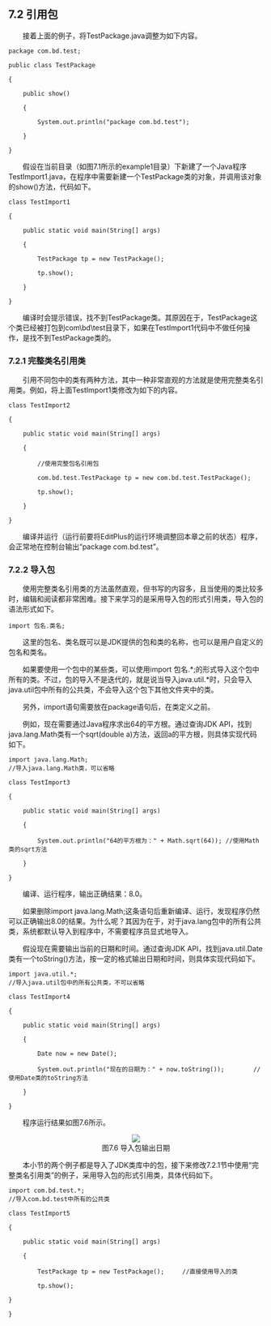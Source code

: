 ## 7.2  引用包

 

&emsp;&emsp;接着上面的例子，将TestPackage.java调整为如下内容。


```
package com.bd.test;

public class TestPackage

{

    public show() 

    {

        System.out.println("package com.bd.test");

    }

}
```


&emsp;&emsp;假设在当前目录（如图7.1所示的example1目录）下新建了一个Java程序TestImport1.java，在程序中需要新建一个TestPackage类的对象，并调用该对象的show()方法，代码如下。


```
class TestImport1 

{

    public static void main(String[] args) 

    {

        TestPackage tp = new TestPackage();

        tp.show();

    }

}
```


&emsp;&emsp;编译时会提示错误，找不到TestPackage类。其原因在于，TestPackage这个类已经被打包到com\bd\test目录下，如果在TestImport1代码中不做任何操作，是找不到TestPackage类的。

 

### 7.2.1  完整类名引用类  

&emsp;&emsp;引用不同包中的类有两种方法，其中一种非常直观的方法就是使用完整类名引用类。例如，将上面TestImport1类修改为如下的内容。


```
class TestImport2 

{

    public static void main(String[] args) 

    {

        //使用完整包名引用包

        com.bd.test.TestPackage tp = new com.bd.test.TestPackage();

        tp.show();

    }

}
```


&emsp;&emsp;编译并运行（运行前要将EditPlus的运行环境调整回本章之前的状态）程序，会正常地在控制台输出“package com.bd.test”。

### 7.2.2  导入包  

&emsp;&emsp;使用完整类名引用类的方法虽然直观，但书写的内容多，且当使用的类比较多时，编辑和阅读都非常困难。接下来学习的是采用导入包的形式引用类，导入包的语法形式如下。


```
import 包名.类名;
```


&emsp;&emsp;这里的包名、类名既可以是JDK提供的包和类的名称，也可以是用户自定义的包名和类名。

&emsp;&emsp;如果要使用一个包中的某些类，可以使用import 包名.*;的形式导入这个包中所有的类。不过，包的导入不是迭代的，就是说当导入java.util.*时，只会导入java.util包中所有的公共类，不会导入这个包下其他文件夹中的类。

&emsp;&emsp;另外，import语句需要放在package语句后，在类定义之前。

&emsp;&emsp;例如，现在需要通过Java程序求出64的平方根。通过查询JDK API，找到java.lang.Math类有一个sqrt(double a)方法，返回a的平方根，则具体实现代码如下。


```
import java.lang.Math;                                                                            //导入java.lang.Math类，可以省略

class TestImport3

{

    public static void main(String[] args) 

    {

        System.out.println("64的平方根为：" + Math.sqrt(64)); //使用Math类的sqrt方法

    }

}

```

&emsp;&emsp;编译、运行程序，输出正确结果：8.0。

&emsp;&emsp;如果删除import java.lang.Math;这条语句后重新编译、运行，发现程序仍然可以正确输出8.0的结果。为什么呢？其因为在于，对于java.lang包中的所有公共类，系统都默认导入到程序中，不需要程序员显式地导入。

&emsp;&emsp;假设现在需要输出当前的日期和时间。通过查询JDK API，找到java.util.Date类有一个toString()方法，按一定的格式输出日期和时间，则具体实现代码如下。


```
import java.util.*;                                                                          //导入java.util包中的所有公共类，不可以省略

class TestImport4

{

    public static void main(String[] args) 

    {

        Date now = new Date();

        System.out.println("现在的日期为：" + now.toString());        //使用Date类的toString方法

    }

}
```


&emsp;&emsp;程序运行结果如图7.6所示。

<center><img  src="https://labfile.oss.aliyuncs.com/library/textbook-java1/img/d7z/tu7.6.png"/></center>
<center>图7.6  导入包输出日期</center>  



&emsp;&emsp;本小节的两个例子都是导入了JDK类库中的包，接下来修改7.2.1节中使用“完整类名引用类”的例子，采用导入包的形式引用类，具体代码如下。


```
import com.bd.test.*;                                                  //导入com.bd.test中所有的公共类

class TestImport5 

{

    public static void main(String[] args) 

    {

        TestPackage tp = new TestPackage();     //直接使用导入的类

        tp.show();

}

}
```


